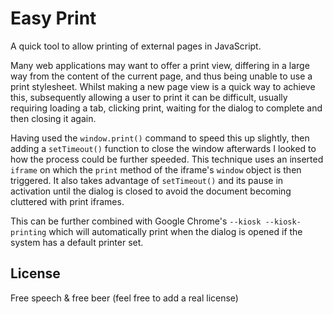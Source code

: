 # Easy Print

A quick tool to allow printing of external pages in JavaScript.

Many web applications may want to offer a print view, differing in a large way from the content of the current page, and thus being unable to use a print stylesheet. Whilst making a new page view is a quick way to achieve this, subsequently allowing a user to print it can be difficult, usually requiring loading a tab, clicking print, waiting for the dialog to complete and then closing it again.

Having used the `window.print()` command to speed this up slightly, then adding a `setTimeout()` function to close the window afterwards I looked to how the process could be further speeded. This technique uses an inserted `iframe` on which the `print` method of the iframe's `window` object is then triggered. It also takes advantage of `setTimeout()` and its pause in activation until the dialog is closed to avoid the document becoming cluttered with print iframes.

This can be further combined with Google Chrome's `--kiosk --kiosk-printing` which will automatically print when the dialog is opened if the system has a default printer set.

## License

Free speech & free beer (feel free to add a real license)
